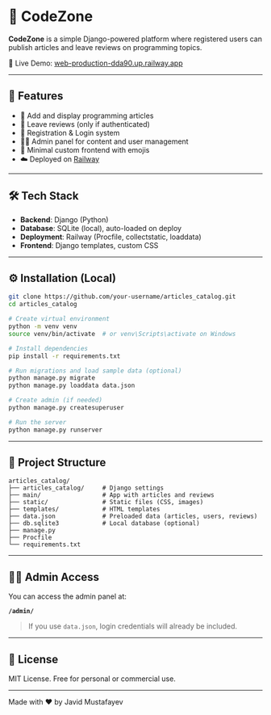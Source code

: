 # 📰 CodeZone

**CodeZone** is a simple Django-powered platform where registered users can publish articles and leave reviews on programming topics.

🚀 Live Demo: [web-production-dda90.up.railway.app](https://web-production-dda90.up.railway.app)

---

## 📌 Features

- 📝 Add and display programming articles
- 💬 Leave reviews (only if authenticated)
- 🔐 Registration & Login system
- 🧑‍💻 Admin panel for content and user management
- 🎨 Minimal custom frontend with emojis
- ☁️ Deployed on [Railway](https://railway.app)

---

## 🛠️ Tech Stack

- **Backend**: Django (Python)
- **Database**: SQLite (local), auto-loaded on deploy
- **Deployment**: Railway (Procfile, collectstatic, loaddata)
- **Frontend**: Django templates, custom CSS

---

## ⚙️ Installation (Local)

```bash
git clone https://github.com/your-username/articles_catalog.git
cd articles_catalog

# Create virtual environment
python -m venv venv
source venv/bin/activate  # or venv\Scripts\activate on Windows

# Install dependencies
pip install -r requirements.txt

# Run migrations and load sample data (optional)
python manage.py migrate
python manage.py loaddata data.json

# Create admin (if needed)
python manage.py createsuperuser

# Run the server
python manage.py runserver
```

---

## 📁 Project Structure

```
articles_catalog/
├── articles_catalog/     # Django settings
├── main/                 # App with articles and reviews
├── static/               # Static files (CSS, images)
├── templates/            # HTML templates
├── data.json             # Preloaded data (articles, users, reviews)
├── db.sqlite3            # Local database (optional)
├── manage.py
├── Procfile
└── requirements.txt
```

---

## 👨‍💻 Admin Access

You can access the admin panel at:

**`/admin/`**

> If you use `data.json`, login credentials will already be included.

---

## 📄 License

MIT License. Free for personal or commercial use.

---

Made with ❤️ by Javid Mustafayev
